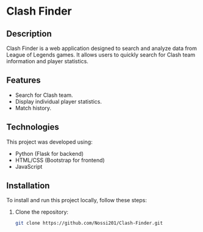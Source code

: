 # Clash Finder

## Description
Clash Finder is a web application designed to search and analyze data from League of Legends games. It allows users to quickly search for Clash team information and player statistics.

## Features
- Search for Clash team.
- Display individual player statistics.
- Match history.

## Technologies
This project was developed using:
- Python (Flask for backend)
- HTML/CSS (Bootstrap for frontend)
- JavaScript

## Installation
To install and run this project locally, follow these steps:

1. Clone the repository:
   ```bash
   git clone https://github.com/Nossi201/Clash-Finder.git
